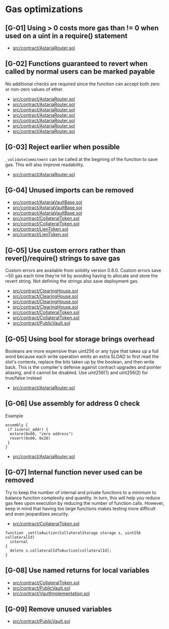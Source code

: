 # Gas optimizations

## [G-01] Using > 0 costs more gas than != 0 when used on a uint in a require() statement

* [src/contract/AstariaRouter.sol](https://github.com/code-423n4/2023-01-astaria/blob/1bfc58b42109b839528ab1c21dc9803d663df898/src/AstariaRouter.sol#L476)


## [G-02] Functions guaranteed to revert when called by normal users can be marked payable

No additional checks are required since the function can accept both zero or non-zero values of ether. 

* [src/contract/AstariaRouter.sol](https://github.com/code-423n4/2023-01-astaria/blob/1bfc58b42109b839528ab1c21dc9803d663df898/src/AstariaRouter.sol#L259)
* [src/contract/AstariaRouter.sol](https://github.com/code-423n4/2023-01-astaria/blob/1bfc58b42109b839528ab1c21dc9803d663df898/src/AstariaRouter.sol#L259)
* [src/contract/AstariaRouter.sol](https://github.com/code-423n4/2023-01-astaria/blob/1bfc58b42109b839528ab1c21dc9803d663df898/src/AstariaRouter.sol#L273)
* [src/contract/AstariaRouter.sol](https://github.com/code-423n4/2023-01-astaria/blob/1bfc58b42109b839528ab1c21dc9803d663df898/src/AstariaRouter.sol#L339)
* [src/contract/AstariaRouter.sol](https://github.com/code-423n4/2023-01-astaria/blob/1bfc58b42109b839528ab1c21dc9803d663df898/src/AstariaRouter.sol#L352)
* [src/contract/AstariaRouter.sol](https://github.com/code-423n4/2023-01-astaria/blob/1bfc58b42109b839528ab1c21dc9803d663df898/src/AstariaRouter.sol#L552)
* [src/contract/AstariaRouter.sol](https://github.com/code-423n4/2023-01-astaria/blob/1bfc58b42109b839528ab1c21dc9803d663df898/src/AstariaRouter.sol#L621)

## [G-03] Reject earlier when possible

`_validateCommitment` can be called at the begining of the function to save gas. This will also improve readability.

* [src/contract/AstariaRouter.sol](https://github.com/code-423n4/2023-01-astaria/blob/1bfc58b42109b839528ab1c21dc9803d663df898/src/AstariaRouter.sol#L595)

## [G-04] Unused imports can be removed

* [src/contract/AstariaVaultBase.sol](https://github.com/code-423n4/2023-01-astaria/blob/1bfc58b42109b839528ab1c21dc9803d663df898/src/AstariaVaultBase.sol#L21)
* [src/contract/AstariaVaultBase.sol](https://github.com/code-423n4/2023-01-astaria/blob/1bfc58b42109b839528ab1c21dc9803d663df898/src/ClearingHouse.sol#L17)
* [src/contract/AstariaVaultBase.sol](https://github.com/code-423n4/2023-01-astaria/blob/1bfc58b42109b839528ab1c21dc9803d663df898/src/ClearingHouse.sol#L26)
* [src/contract/CollateralToken.sol](https://github.com/code-423n4/2023-01-astaria/blob/1bfc58b42109b839528ab1c21dc9803d663df898/src/CollateralToken.sol#L33)
* [src/contract/CollateralToken.sol](https://github.com/code-423n4/2023-01-astaria/blob/1bfc58b42109b839528ab1c21dc9803d663df898/src/CollateralToken.sol#L53)
* [src/contract/LienToken.sol](https://github.com/code-423n4/2023-01-astaria/blob/1bfc58b42109b839528ab1c21dc9803d663df898/src/LienToken.sol#L34)
* [src/contract/LienToken.sol](https://github.com/code-423n4/2023-01-astaria/blob/1bfc58b42109b839528ab1c21dc9803d663df898/src/LienToken.sol#L38)

## [G-05] Use custom errors rather than rever()/require() strings to save gas

Custom errors are available from solidity version 0.8.0. Custom errors save ~50 gas each time they’re hit by avoiding having to allocate and store the revert string. Not defining the strings also save deployment gas.

* [src/contract/ClearingHouse.sol](https://github.com/code-423n4/2023-01-astaria/blob/1bfc58b42109b839528ab1c21dc9803d663df898/src/ClearingHouse.sol#L72)
* [src/contract/ClearingHouse.sol](https://github.com/code-423n4/2023-01-astaria/blob/1bfc58b42109b839528ab1c21dc9803d663df898/src/ClearingHouse.sol#L134)
* [src/contract/ClearingHouse.sol](https://github.com/code-423n4/2023-01-astaria/blob/1bfc58b42109b839528ab1c21dc9803d663df898/src/ClearingHouse.sol#L199)
* [src/contract/ClearingHouse.sol](https://github.com/code-423n4/2023-01-astaria/blob/1bfc58b42109b839528ab1c21dc9803d663df898/src/ClearingHouse.sol#L222)
* [src/contract/CollateralToken.sol](https://github.com/code-423n4/2023-01-astaria/blob/1bfc58b42109b839528ab1c21dc9803d663df898/src/CollateralToken.sol#L266)
* [src/contract/CollateralToken.sol](https://github.com/code-423n4/2023-01-astaria/blob/1bfc58b42109b839528ab1c21dc9803d663df898/src/CollateralToken.sol#L535)
* [src/contract/PublicVault.sol](https://github.com/code-423n4/2023-01-astaria/blob/1bfc58b42109b839528ab1c21dc9803d663df898/src/PublicVault.sol#L170)

## [G-05] Using bool for storage brings overhead

Booleans are more expensive than uint256 or any type that takes up a full word because each write operation emits an extra SLOAD to first read the slot's contents, replace the bits taken up by the boolean, and then write back. This is the compiler's defense against contract upgrades and pointer aliasing, and it cannot be disabled.
Use uint256(1) and uint256(2) for true/false instead

* [src/contract/AstariaRouter.sol](https://github.com/code-423n4/2023-01-astaria/blob/1bfc58b42109b839528ab1c21dc9803d663df898/src/AstariaRouter.sol#L402)

## [G-06] Use assembly for address 0 check

Example
```
assembly {
 if iszero(_addr) {
  mstore(0x00, "zero address")
  revert(0x00, 0x20)
 }
}
```

* [src/contract/AstariaRouter.sol](https://github.com/code-423n4/2023-01-astaria/blob/1bfc58b42109b839528ab1c21dc9803d663df898/src/AstariaRouter.sol#L330)

## [G-07] Internal function never used can be removed

Try to keep the number of internal and private functions to a minimum to balance function complexity and quantity. In turn, this will help you reduce gas fees upon execution by reducing the number of function calls. However, keep in mind that having too large functions makes testing more difficult and even jeopardizes security.

* [src/contract/CollateralToken.sol](https://github.com/code-423n4/2023-01-astaria/blob/1bfc58b42109b839528ab1c21dc9803d663df898/src/CollateralToken.sol#L541)

```
function _settleAuction(CollateralStorage storage s, uint256 collateralId)
  internal
{
  delete s.collateralIdToAuction[collateralId];
}
```

## [G-08] Use named returns for local variables

* [src/contract/CollateralToken.sol](https://github.com/code-423n4/2023-01-astaria/blob/1bfc58b42109b839528ab1c21dc9803d663df898/src/LienToken.sol#L258)
* [src/contract/PublicVault.sol](https://github.com/code-423n4/2023-01-astaria/blob/1bfc58b42109b839528ab1c21dc9803d663df898/src/PublicVault.sol#L718)
* [src/contract/VaultImplementation.sol](https://github.com/code-423n4/2023-01-astaria/blob/1bfc58b42109b839528ab1c21dc9803d663df898/src/VaultImplementation.sol#L357)

## [G-09] Remove unused variables

* [src/contract/PublicVault.sol](https://github.com/code-423n4/2023-01-astaria/blob/1bfc58b42109b839528ab1c21dc9803d663df898/src/PublicVault.sol#L263)